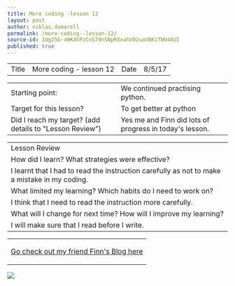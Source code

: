 ```yaml
---
title: More coding -lesson 12
layout: post
author: niklas.damarell
permalink: /more-coding--lesson-12/
source-id: 1Ug25G-xWKdhPzCnS7dnSNpRXxahVO2uaVBKiTWU46UI
published: true
---
```

<table>
  <tr>
    <td>Title</td>
    <td>More coding - lesson 12</td>
    <td>Date</td>
    <td>8/5/17</td>
  </tr>
</table>


<table>
  <tr>
    <td>Starting point:</td>
    <td>We continued practising python.</td>
  </tr>
  <tr>
    <td>Target for this lesson?</td>
    <td>To get better at python</td>
  </tr>
  <tr>
    <td>Did I reach my target? 
(add details to "Lesson Review")</td>
    <td> Yes me and Finn did lots of progress in today's lesson.</td>
  </tr>
</table>


<table>
  <tr>
    <td>Lesson Review</td>
  </tr>
  <tr>
    <td>How did I learn? What strategies were effective? </td>
  </tr>
  <tr>
    <td>I learnt that I had to read the instruction carefully as not to make a mistake in my coding.</td>
  </tr>
  <tr>
    <td>What limited my learning? Which habits do I need to work on? </td>
  </tr>
  <tr>
    <td>I think that I need to read the instruction more carefully.</td>
  </tr>
  <tr>
    <td>What will I change for next time? How will I improve my learning?</td>
  </tr>
  <tr>
    <td>I will make sure that I read before I write.</td>
  </tr>
</table>


<table>
  <tr>
    <td><html>
<body>

<p><a href="https://https://finnhammerkick3009.github.io/
">Go check out my friend Finn's Blog here</a></p>

</body>
</html>
</td>
  </tr>
</table>

<img src="http://i67.tinypic.com/1zwdhsw.png" >
